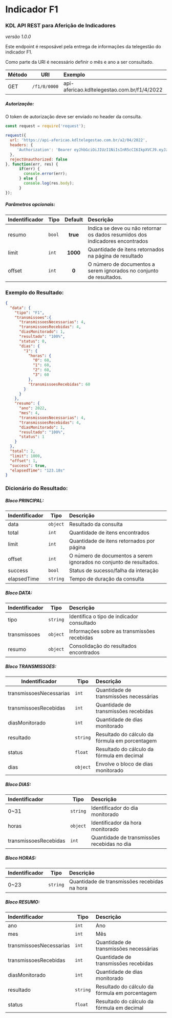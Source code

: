 # Indicador F1
### KDL API REST para Aferição de Indicadores
*versão 1.0.0*

Este endpoint é resposável pela entrega de informações da telegestão do indicador F1.

Como parte da URI é necessário definir o mês e ano a ser consultado.

| Método | URI | Exemplo                                                    | 
| --- | --- | :-----------                                               | 
| GET | `/f1/0/0000` | api-afericao.kdltelegestao.com.br/f1/4/2022 |

##### Autorização:
O token de autorização deve ser enviado no header da consulta.
```javascript
const request = require('request');

request({
  url: 'https://api-afericao.kdltelegestao.com.br/a2/04/2022',
  headers: {
     'Authorization': 'Bearer eyJhbGciOiJIUzI1NiIsInR5cCI6IkpXVCJ9.eyJzdWIiOiIxMjM0NTY3ODkwIiwibmFtZSI6IkpvaG4gRG9lIiwiaWF0IjoxNTE2MjM5MDIyfQ.SflKxwRJSMeKKF2QT4fwpMeJf36POk6yJV_adQssw5c'
  },
  rejectUnauthorized: false
}, function(err, res) {
      if(err) {
        console.error(err);
      } else {
        console.log(res.body);
      }
});
```

##### Parâmetros opcionais:
| Indentificador | Tipo   | Default   |  Descrição                                                                        | 
| -------------- | -------| :--------:| :------------------------------------------------------------------------------   | 
| resumo   | `bool`  |  **true** | Indica se deve ou não retornar os dados resumidos dos indicadores encontrados  |
| limit          | `int`  |  **1000** | Quantidade de itens retornados na página de resultado                             |
| offset     | `int`  |  **0**    | O número de documentos a serem ignorados no conjunto de resultados.                                           |

### Exemplo do Resultado:
``` json
{
  "data": {
    "tipo": "F1",
    "transmissoes":{
      "transmissoesNecessarias": 4,
      "transmissoesRecebidas": 4,
      "diasMonitorado": 1,
      "resultado": "100%",
      "status": 0,
      "dias": {
        "1": {
          "horas": {
            "0": 60,
            "1": 60,
            "2": 60,
            "3": 60
          },
          "transmissoesRecebidas": 60
        }
      }
    },
    "resumo": {
      "ano": 2022,
      "mes": 4,
      "transmissoesNecessarias": 4,
      "transmissoesRecebidas": 4,
      "diasMonitorado": 1,
      "resultado": "100%",
      "status": 1
    }
  },
  "total": 2,
  "limit": 1000,
  "offset": 1,
  "success": true,
  "elapsedTime": "123.18s"
}
```
### Dicionário do Resultado:
##### Bloco PRINCIPAL:
| Indentificador | Tipo | Descrição | 
| ------ | ---------| :------------------------------------------                  | 
| data   | `object` | Resultado da consulta                                        | 
| total  | `int`    | Quantidade de itens encontrados                              | 
| limit  | `int`    | Quantidade de itens retornados por página                    | 
| offset | `int`    | O número de documentos a serem ignorados no conjunto de resultados.  |
| success| `bool`   | Status de sucesso/falha da interação                         | 
| elapsedTime   | `string` | Tempo de duração da consulta                          | 

##### Bloco DATA:
| Indentificador | Tipo | Descrição                                                | 
| :------ | ---------| :------------------------------------------                  | 
| tipo   | `string` | Identifica o tipo de indicador consultado                    | 
| transmissoes| `object` | Informações sobre as transmissões recebidas            | 
| resumo | `object` | Consolidação do resultados encontrados  | 

##### Bloco TRANSMISSOES:
| Indentificador | Tipo | Descrição | 
| ------------------- | ------   | :------------------------------------------     | 
| transmissoesNecessarias | `int`    | Quantidade de transmissões necessárias      | 
| transmissoesRecebidas  | `int`    | Quantidade de transmissões recebidas         | 
| diasMonitorado      | `int`    | Quantidade de dias monitorado                   | 
| resultado           | `string` | Resultado do cálculo da fórmula em porcentagem  | 
| status              | `float`  | Resultado do cálculo da fórmula em decimal      | 
| dias                | `object`    | Envolve o bloco de dias monitorado              | 

##### Bloco DIAS:
| Indentificador | Tipo | Descrição | 
| :-------------- | ---------| :------------------------------------------          | 
| 0~31           | `string` | Identificador do dia monitorado                      | 
| horas          | `object` | Identificador da hora monitorado                     |
| transmissoesRecebidas  | `int`    | Quantidade de transmissões recebidas no dia  |

##### Bloco HORAS:
| Indentificador | Tipo     | Descrição | 
| -------------- | ---------| :------------------------------------------          | 
| 0~23           | `string` | Quantidade de transmissões recebidas na hora         |

##### Bloco RESUMO:
| Indentificador | Tipo | Descrição | 
| :------------------- | ------| :------------------------------------------        | 
| ano                 | `int`    | Ano                                             | 
| mes                 | `int`    | Mês                                             | 
| transmissoesNecessarias | `int`    | Quantidade de transmissões necessárias      | 
| transmissoesRecebidas  | `int`    | Quantidade de transmissões recebidas         | 
| diasMonitorado      | `int`    | Quantidade de dias monitorado                   | 
| resultado           | `string` | Resultado do cálculo da fórmula em porcentagem  | 
| status              | `float`  | Resultado do cálculo da fórmula em decimal      | 